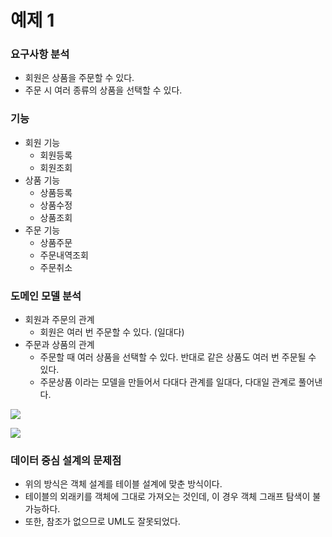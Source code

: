 # 예제 1

### 요구사항 분석
- 회원은 상품을 주문할 수 있다.
- 주문 시 여러 종류의 상품을 선택할 수 있다.

### 기능
- 회원 기능
  - 회원등록
  - 회원조회
- 상품 기능
  - 상품등록
  - 상품수정
  - 상품조회
- 주문 기능
  - 상품주문
  - 주문내역조회
  - 주문취소
 
### 도메인 모델 분석
- 회원과 주문의 관계
  - 회원은 여러 번 주문할 수 있다. (일대다)
- 주문과 상품의 관계
  - 주문할 때 여러 상품을 선택할 수 있다. 반대로 같은 상품도 여러 번 주문될 수 있다.
  - 주문상품 이라는 모델을 만들어서 다대다 관계를 일대다, 다대일 관계로 풀어낸다.

![](https://github.com/Integerous/TIL/blob/master/ETC/images/jpa_table.png?raw=true)

![](https://github.com/Integerous/TIL/blob/master/ETC/images/jpa_table2.png?raw=true)


### 데이터 중심 설계의 문제점
- 위의 방식은 객체 설계를 테이블 설계에 맞춘 방식이다.
- 테이블의 외래키를 객체에 그대로 가져오는 것인데, 이 경우 객체 그래프 탐색이 불가능하다.
- 또한, 참조가 없으므로 UML도 잘못되었다.
